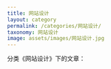 ```yaml
---
title: 网站设计
layout: category
permalink: /categories/网站设计/
taxonomy: 网站设计
image: assets/images/网站设计.jpg
---
```


分类《网站设计》下的文章：